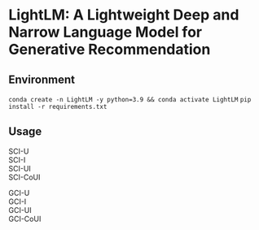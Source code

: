 # LightLM: A Lightweight Deep and Narrow Language Model for Generative Recommendation

## Environment
``conda create -n LightLM -y python=3.9 && conda activate LightLM``
``pip install -r requirements.txt``

## Usage
SCI-U  
SCI-I  
SCI-UI  
SCI-CoUI  

GCI-U  
GCI-I  
GCI-UI  
GCI-CoUI  
